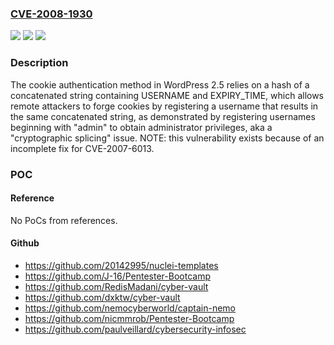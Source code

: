 ### [CVE-2008-1930](https://cve.mitre.org/cgi-bin/cvename.cgi?name=CVE-2008-1930)
![](https://img.shields.io/static/v1?label=Product&message=n%2Fa&color=blue)
![](https://img.shields.io/static/v1?label=Version&message=n%2Fa&color=blue)
![](https://img.shields.io/static/v1?label=Vulnerability&message=n%2Fa&color=brighgreen)

### Description

The cookie authentication method in WordPress 2.5 relies on a hash of a concatenated string containing USERNAME and EXPIRY_TIME, which allows remote attackers to forge cookies by registering a username that results in the same concatenated string, as demonstrated by registering usernames beginning with "admin" to obtain administrator privileges, aka a "cryptographic splicing" issue.  NOTE: this vulnerability exists because of an incomplete fix for CVE-2007-6013.

### POC

#### Reference
No PoCs from references.

#### Github
- https://github.com/20142995/nuclei-templates
- https://github.com/J-16/Pentester-Bootcamp
- https://github.com/RedisMadani/cyber-vault
- https://github.com/dxktw/cyber-vault
- https://github.com/nemocyberworld/captain-nemo
- https://github.com/nicmmrob/Pentester-Bootcamp
- https://github.com/paulveillard/cybersecurity-infosec

